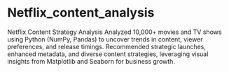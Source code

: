 # Netflix_content_analysis
Netflix Content Strategy Analysis Analyzed 10,000+ movies and TV shows using Python (NumPy, Pandas) to uncover trends in content, viewer preferences, and release timings. Recommended strategic launches, enhanced metadata, and diverse content strategies, leveraging visual insights from Matplotlib and Seaborn for business growth.
